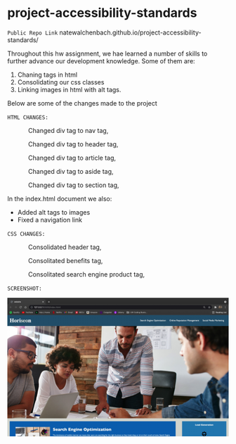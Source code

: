 # project-accessibility-standards

`Public Repo Link`
natewalchenbach.github.io/project-accessibility-standards/

Throughout this hw assignment, we hae learned a number of skills to further advance our development knowledge. Some of them are:

1. Chaning tags in html
2. Consolidating our css classes
3. Linking images in html with alt tags.

Below are some of the changes made to the project

`HTML CHANGES:`

<ul>
<ol>Changed div tag to nav tag,</ol>
<ol>Changed div tag to header tag,</ol>
<ol>Changed div tag to article tag,</ol>
<ol>Changed div tag to aside tag,</ol>
<ol>Changed div tag to section tag,</ol>
</ul>

In the index.html document we also:

- Added alt tags to images
- Fixed a navigation link

`CSS CHANGES:`

<ul>
<ol>Consolidated header tag,</ol>
<ol>Consolitated benefits tag,</ol>
<ol>Consolitated search engine product tag,</ol>
</ul>

`SCREENSHOT:`

![image](https://github.com/NateWalchenbach/project-accessibility-standards/blob/main/Screenshot.jpg?raw=true)
